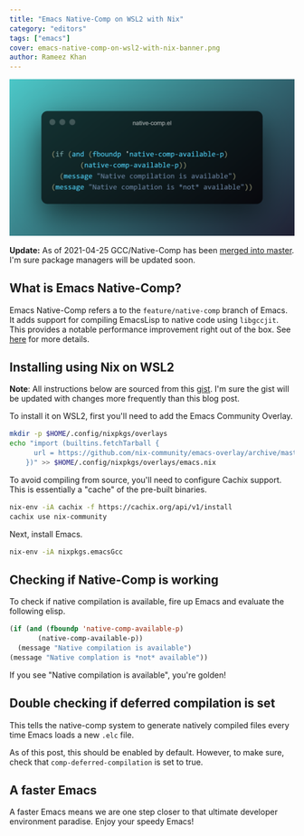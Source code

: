 ```yaml
---
title: "Emacs Native-Comp on WSL2 with Nix"
category: "editors"
tags: ["emacs"]
cover: emacs-native-comp-on-wsl2-with-nix-banner.png
author: Rameez Khan
---
```


![Banner](emacs-native-comp-on-wsl2-with-nix-banner.png)

**Update:** As of 2021-04-25 GCC/Native-Comp has been [merged into master](https://lists.gnu.org/archive/html/emacs-devel/2021-04/msg01175.html). 
I'm sure package managers will be updated soon. 

## What is Emacs Native-Comp?
Emacs Native-Comp refers a to the `feature/native-comp` branch of Emacs. It adds support for compiling
EmacsLisp to native code using `libgccjit`. This provides a notable performance improvement right out
of the box. See [here](https://www.emacswiki.org/emacs/GccEmacs) for more details.

## Installing using Nix on WSL2

**Note**: All instructions below are sourced from this [gist](https://gist.github.com/mjlbach/179cf58e1b6f5afcb9a99d4aaf54f549). I'm sure the gist will be updated with changes more frequently than
this blog post.

To install it on WSL2, first you'll need to add the Emacs Community Overlay.
```bash
mkdir -p $HOME/.config/nixpkgs/overlays
echo "import (builtins.fetchTarball {
      url = https://github.com/nix-community/emacs-overlay/archive/master.tar.gz;
    })" >> $HOME/.config/nixpkgs/overlays/emacs.nix
```

To avoid compiling from source, you'll need to configure Cachix support. This is essentially a "cache" of the 
pre-built binaries.
```bash
nix-env -iA cachix -f https://cachix.org/api/v1/install
cachix use nix-community
```

Next, install Emacs.
```bash
nix-env -iA nixpkgs.emacsGcc
```

## Checking if Native-Comp is working
To check if native compilation is available, fire up Emacs and evaluate the following elisp.
```lisp
(if (and (fboundp 'native-comp-available-p)
       (native-comp-available-p))
  (message "Native compilation is available")
(message "Native complation is *not* available"))
```
If you see "Native compilation is available", you're golden!

## Double checking if deferred compilation is set
This tells the native-comp system to generate natively compiled files every time Emacs loads a new `.elc`
file. 

As of this post, this should be enabled by default. However, to make sure, check that `comp-deferred-compilation` is set to true.

## A faster Emacs
A faster Emacs means we are one step closer to that ultimate developer environment paradise. Enjoy your speedy Emacs!
